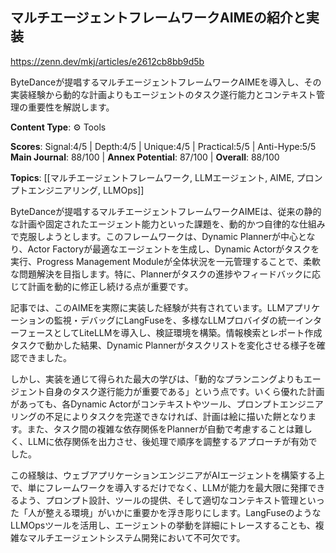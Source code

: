 ## マルチエージェントフレームワークAIMEの紹介と実装

https://zenn.dev/mkj/articles/e2612cb8bb9d5b

ByteDanceが提唱するマルチエージェントフレームワークAIMEを導入し、その実装経験から動的な計画よりもエージェントのタスク遂行能力とコンテキスト管理の重要性を解説します。

**Content Type**: ⚙️ Tools

**Scores**: Signal:4/5 | Depth:4/5 | Unique:4/5 | Practical:5/5 | Anti-Hype:5/5
**Main Journal**: 88/100 | **Annex Potential**: 87/100 | **Overall**: 88/100

**Topics**: [[マルチエージェントフレームワーク, LLMエージェント, AIME, プロンプトエンジニアリング, LLMOps]]

ByteDanceが提唱するマルチエージェントフレームワークAIMEは、従来の静的な計画や固定されたエージェント能力といった課題を、動的かつ自律的な仕組みで克服しようとします。このフレームワークは、Dynamic Plannerが中心となり、Actor Factoryが最適なエージェントを生成し、Dynamic Actorがタスクを実行、Progress Management Moduleが全体状況を一元管理することで、柔軟な問題解決を目指します。特に、Plannerがタスクの進捗やフィードバックに応じて計画を動的に修正し続ける点が重要です。

記事では、このAIMEを実際に実装した経験が共有されています。LLMアプリケーションの監視・デバッグにLangFuseを、多様なLLMプロバイダの統一インターフェースとしてLiteLLMを導入し、検証環境を構築。情報検索とレポート作成タスクで動かした結果、Dynamic Plannerがタスクリストを変化させる様子を確認できました。

しかし、実装を通じて得られた最大の学びは、「動的なプランニングよりもエージェント自身のタスク遂行能力が重要である」という点です。いくら優れた計画があっても、各Dynamic Actorがコンテキストやツール、プロンプトエンジニアリングの不足によりタスクを完遂できなければ、計画は絵に描いた餅となります。また、タスク間の複雑な依存関係をPlannerが自動で考慮することは難しく、LLMに依存関係を出力させ、後処理で順序を調整するアプローチが有効でした。

この経験は、ウェブアプリケーションエンジニアがAIエージェントを構築する上で、単にフレームワークを導入するだけでなく、LLMが能力を最大限に発揮できるよう、プロンプト設計、ツールの提供、そして適切なコンテキスト管理といった「人が整える環境」がいかに重要かを浮き彫りにします。LangFuseのようなLLMOpsツールを活用し、エージェントの挙動を詳細にトレースすることも、複雑なマルチエージェントシステム開発において不可欠です。